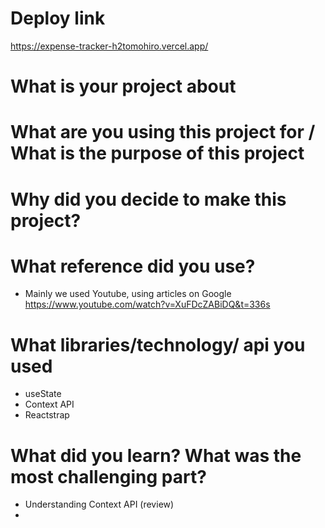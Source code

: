 # Deploy link
https://expense-tracker-h2tomohiro.vercel.app/

# What is your project about
# What are you using this project for / What is the purpose of this project
# Why did you decide to make this project?

# What reference did you use?
- Mainly we used Youtube, using articles on Google
https://www.youtube.com/watch?v=XuFDcZABiDQ&t=336s

# What libraries/technology/ api you used
- useState
- Context API
- Reactstrap

# What did you learn? What was the most challenging part?
- Understanding Context API (review)
- 
